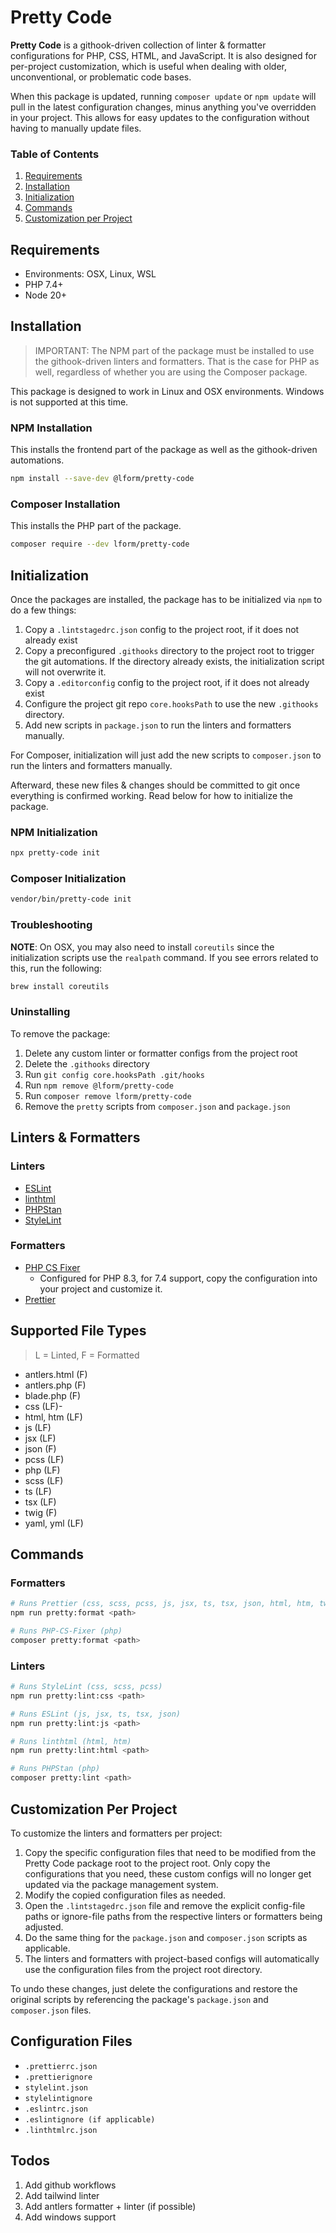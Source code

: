 # Pretty Code

**Pretty Code** is a githook-driven collection of linter & formatter configurations for PHP, CSS, HTML, and JavaScript. It is also designed for per-project customization, which is useful when dealing with older, unconventional, or problematic code bases.

When this package is updated, running `composer update` or `npm update` will pull in the latest configuration changes, minus anything you've overridden in your project. This allows for easy updates to the configuration without having to manually update files.


### Table of Contents

1. [Requirements](#requirements)
2. [Installation](#installation)
3. [Initialization](#initialization)
4. [Commands](#commands)
5. [Customization per Project](#customization-per-project)


## Requirements

* Environments: OSX, Linux, WSL
* PHP 7.4+
* Node 20+

## Installation

> IMPORTANT: The NPM part of the package must be installed to use the githook-driven linters and formatters. That is the case for PHP as well, regardless of whether you are using the Composer package.

This package is designed to work in Linux and OSX environments. Windows is not supported at this time.

### NPM Installation

This installs the frontend part of the package as well as the githook-driven automations.

```sh
npm install --save-dev @lform/pretty-code
```

### Composer Installation

This installs the PHP part of the package.

```sh
composer require --dev lform/pretty-code
```

## Initialization

Once the packages are installed, the package has to be initialized via `npm` to do a few things:

1. Copy a `.lintstagedrc.json` config to the project root, if it does not already exist
2. Copy a preconfigured `.githooks` directory to the project root to trigger the git automations. If the directory already exists, the initialization script will not overwrite it.
3. Copy a `.editorconfig` config to the project root, if it does not already exist
4. Configure the project git repo `core.hooksPath` to use the new `.githooks` directory.
5. Add new scripts in `package.json` to run the linters and formatters manually.

For Composer, initialization will just add the new scripts to `composer.json` to run the linters and formatters manually.

Afterward, these new files & changes should be committed to git once everything is confirmed working. Read below for how to initialize the package.

### NPM Initialization

```sh
npx pretty-code init
```

### Composer Initialization

```sh
vendor/bin/pretty-code init
```

### Troubleshooting

**NOTE**: On OSX, you may also need to install `coreutils` since the initialization scripts use the `realpath` command. If you see errors related to this, run the following:

```sh
brew install coreutils
```

### Uninstalling

To remove the package: 
 
1. Delete any custom linter or formatter configs from the project root
2. Delete the `.githooks` directory
3. Run `git config core.hooksPath .git/hooks`
4. Run `npm remove @lform/pretty-code`
5. Run `composer remove lform/pretty-code`
6. Remove the `pretty` scripts from `composer.json` and `package.json`

## Linters & Formatters

### Linters

- [ESLint](https://eslint.org/)
- [linthtml](https://linthtml.vercel.app/)
- [PHPStan](https://phpstan.org/)
- [StyleLint](https://stylelint.io/)

### Formatters

- [PHP CS Fixer](https://cs.symfony.com/)
  - Configured for PHP 8.3, for 7.4 support, copy the configuration into your project and customize it.
- [Prettier](https://prettier.io/)

## Supported File Types

> L = Linted, F = Formatted

- antlers.html (F)
- antlers.php (F)
- blade.php (F)
- css (LF)-
- html, htm (LF)
- js (LF)
- jsx (LF)
- json (F)
- pcss (LF)
- php (LF)
- scss (LF)
- ts (LF)
- tsx (LF)
- twig (F)
- yaml, yml (LF)

## Commands

### Formatters

```sh
# Runs Prettier (css, scss, pcss, js, jsx, ts, tsx, json, html, htm, twig, blade.php, yml, yaml)
npm run pretty:format <path>

# Runs PHP-CS-Fixer (php)
composer pretty:format <path>
```

### Linters

```sh
# Runs StyleLint (css, scss, pcss)
npm run pretty:lint:css <path>

# Runs ESLint (js, jsx, ts, tsx, json)
npm run pretty:lint:js <path>

# Runs linthtml (html, htm)
npm run pretty:lint:html <path>

# Runs PHPStan (php)
composer pretty:lint <path>
```

## Customization Per Project

To customize the linters and formatters per project:

1. Copy the specific configuration files that need to be modified from the Pretty Code package root to the project root. Only copy the configurations that you need, these custom configs will no longer get updated via the package management system.
2. Modify the copied configuration files as needed.
3. Open the `.lintstagedrc.json` file and remove the explicit config-file paths or ignore-file paths from the respective linters or formatters being adjusted.
4. Do the same thing for the `package.json` and `composer.json` scripts as applicable.
5. The linters and formatters with project-based configs will automatically use the configuration files from the project root directory.

To undo these changes, just delete the configurations and restore the original scripts by referencing the package's `package.json` and `composer.json` files.

## Configuration Files

- `.prettierrc.json`
- `.prettierignore`
- `stylelint.json`
- `stylelintignore`
- `.eslintrc.json`
- `.eslintignore (if applicable)`
- `.linthtmlrc.json`

## Todos

1. Add github workflows
2. Add tailwind linter
3. Add antlers formatter + linter (if possible) 
4. Add windows support
